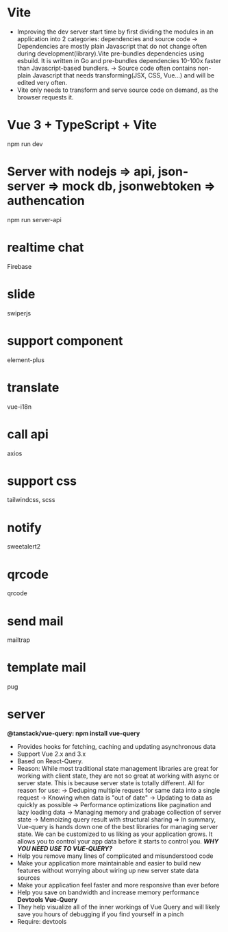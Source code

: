 # Vite
+ Improving the dev server start time by first dividing the modules in an application into 2 categories: dependencies and source code
    -> Dependencies are mostly plain Javascript that do not change often during development(library).Vite pre-bundles dependencies using esbuild. It is written in Go and pre-bundles dependencies 10-100x faster than Javascript-based bundlers.
    -> Source code often contains non-plain Javascript that needs transforming(JSX, CSS, Vue...) and will be edited very often.
+ Vite only needs to transform and serve source code on demand, as the browser requests it. 

# Vue 3 + TypeScript + Vite

npm run dev
# Server with nodejs => api, json-server => mock db, jsonwebtoken => authencation
npm run server-api
# realtime chat
Firebase
# slide
swiperjs
# support component
element-plus
# translate
vue-i18n
# call api
axios
# support css
tailwindcss, scss
# notify
sweetalert2
# qrcode
qrcode
# send mail 
mailtrap
# template mail
pug
# server
**@tanstack/vue-query: npm install vue-query**
+ Provides hooks for fetching, caching and updating asynchronous data
+ Support Vue 2.x and 3.x
+ Based on React-Query. 
+ Reason: While most traditional state management libraries are great for working with client state, they are not so great at working with async or server state. This is because server state is totally different. All for reason for use:
-> Deduping multiple request for same data into a single request
-> Knowing when data is "out of date"
-> Updating to data as quickly as possible
-> Performance optimizations like pagination and lazy loading data
-> Managing memory and grabage collection of server state
-> Memoizing query result with structural sharing
=> In summary,  Vue-query is hands down one of the best libraries for managing server state. We can be customized to us liking as your application grows. It allows you to control your app data before it starts to control you.
*****WHY YOU NEED USE TO VUE-QUERY?*****
+ Help you remove many lines of complicated and misunderstood code
+ Make your application more maintainable and easier to build new features without worrying about wiring up new server state data sources
+ Make your application feel faster and more responsive than ever before
+ Help you save on bandwidth and increase memory performance
**Devtools Vue-Query**
+ They help visualize all of the inner workings of Vue Query and will likely save you hours of debugging if you find yourself in a pinch
+ Require: devtools
